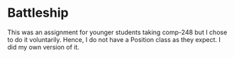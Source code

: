 # Battleship

This was an assignment for younger students taking comp-248 but I chose to do it voluntarily. Hence, I do not have a Position class as they expect. I did my own version of it.
